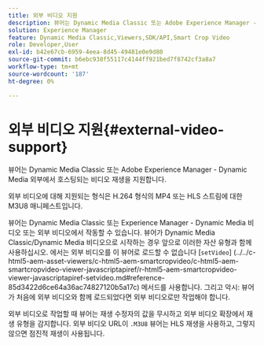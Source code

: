 ```yaml
---
title: 외부 비디오 지원
description: 뷰어는 Dynamic Media Classic 또는 Adobe Experience Manager - Dynamic Media 외부에서 호스팅되는 비디오 재생을 지원합니다.
solution: Experience Manager
feature: Dynamic Media Classic,Viewers,SDK/API,Smart Crop Video
role: Developer,User
exl-id: b42e67cb-6959-4eea-8d45-49481e0e9d80
source-git-commit: b6ebc938f55117c4144ff921bed7f8742cf3a8a7
workflow-type: tm+mt
source-wordcount: '187'
ht-degree: 0%

---
```


# 외부 비디오 지원{#external-video-support}

뷰어는 Dynamic Media Classic 또는 Adobe Experience Manager - Dynamic Media 외부에서 호스팅되는 비디오 재생을 지원합니다.

외부 비디오에 대해 지원되는 형식은 H.264 형식의 MP4 또는 HLS 스트림에 대한 M3U8 매니페스트입니다.

뷰어는 Dynamic Media Classic 또는 Experience Manager - Dynamic Media 비디오 또는 외부 비디오에서 작동할 수 있습니다. 뷰어가 Dynamic Media Classic/Dynamic Media 비디오으로 시작하는 경우 앞으로 이러한 자산 유형과 함께 사용하십시오. 에서는 외부 비디오를 이 뷰어로 로드할 수 없습니다 [`setVideo`]
(../../c-html5-aem-asset-viewers/c-html5-aem-smartcropvideo/c-html5-aem-smartcropvideo-viewer-javascriptapiref/r-html5-aem-smartcropvideo-viewer-javascriptapiref-setvideo.md#reference-85d3422d6ce64a36ac74827120b5a17c) 메서드를 사용합니다. 그리고 악시: 뷰어가 처음에 외부 비디오와 함께 로드되었다면 외부 비디오로만 작업해야 합니다.

외부 비디오로 작업할 때 뷰어는 재생 수정자의 값을 무시하고 외부 비디오 확장에서 재생 유형을 감지합니다. 외부 비디오 URL이 `.M3U8` 뷰어는 HLS 재생을 사용하고, 그렇지 않으면 점진적 재생이 사용됩니다.
